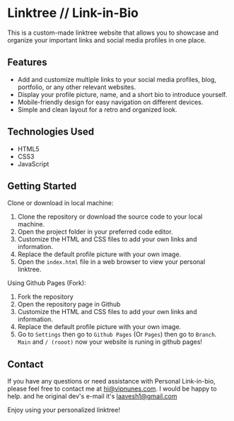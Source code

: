 # Linktree // Link-in-Bio

This is a custom-made linktree website that allows you to showcase and organize your important links and social media profiles in one place. 

## Features

- Add and customize multiple links to your social media profiles, blog, portfolio, or any other relevant websites.
- Display your profile picture, name, and a short bio to introduce yourself.
- Mobile-friendly design for easy navigation on different devices.
- Simple and clean layout for a retro and organized look.

## Technologies Used

- HTML5
- CSS3
- JavaScript

## Getting Started

Clone or download in local machine:

1. Clone the repository or download the source code to your local machine.
2. Open the project folder in your preferred code editor.
3. Customize the HTML and CSS files to add your own links and information.
4. Replace the default profile picture with your own image.
5. Open the `index.html` file in a web browser to view your personal linktree.

Using Github Pages (Fork):

1. Fork the repository
2. Open the repository page in Github
3. Customize the HTML and CSS files to add your own links and information.
4. Replace the default profile picture with your own image.
5. Go to `Settings` then go to `Github Pages` (Or `Pages`) then go to `Branch`. `Main` and `/ (rooot)` now your website is runing in github pages!

## Contact

If you have any questions or need assistance with Personal Link-in-bio, please feel free to contact me at [hi@vipnunes.com](mailto:hi@vipnunes.com). I would be happy to help.
and he original dev's e-mail it's [laavesh1@gmail.com](mailto:laavesh1@gmail.com)

Enjoy using your personalized linktree!
